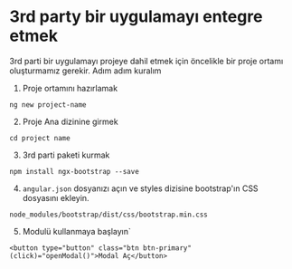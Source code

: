 # 3rd party bir uygulamayı entegre etmek

3rd parti bir uygulamayı projeye dahil etmek için öncelikle bir proje ortamı oluşturmamız gerekir. Adım adım kuralım

1. Proje ortamını hazırlamak

`ng new project-name`

2. Proje Ana dizinine girmek

`cd project name`

3. 3rd parti paketi kurmak

`npm install ngx-bootstrap --save`

4. `angular.json` dosyanızı açın ve styles dizisine bootstrap'ın CSS dosyasını ekleyin.

`node_modules/bootstrap/dist/css/bootstrap.min.css`

5. Modulü kullanmaya başlayın`

`<button type="button" class="btn btn-primary" (click)="openModal()">Modal Aç</button>`
